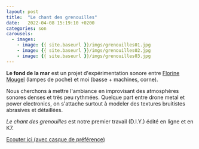 ```yaml
---
layout: post
title:  "Le chant des grenouilles"
date:   2022-04-08 15:19:10 +0200
categories: son
carousels:
  - images:
    - image: {{ site.baseurl }}/imgs/grenouilles01.jpg
    - image: {{ site.baseurl }}/imgs/grenouilles02.jpg
    - image: {{ site.baseurl }}/imgs/grenouilles03.jpg
---
```

**Le fond de la mar** est un projet d'expérimentation sonore entre [Florine Mougel](https://mouflow.com/) (lampes de poche) et moi (basse + machines, corne).

Nous cherchons à mettre l'ambiance en improvisant des atmosphères sonores denses et très peu rythmées. Quelque part entre drone metal et power electronics, on s'attache surtout à modeler des textures bruitistes abrasives et détaillées.

*Le chant des grenouilles* est notre premier travail (D.I.Y.) édité en ligne et en K7.

[Ecouter ici (avec casque de préférence)](https://lefonddelamar.bandcamp.com/releases)
